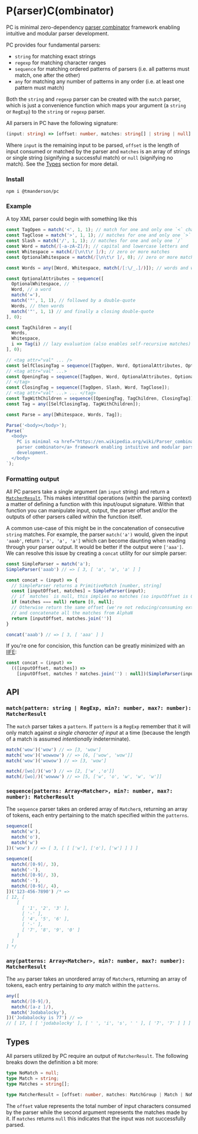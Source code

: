 # P(arser)C(ombinator)

PC is minimal zero-dependency [parser combinator](https://en.wikipedia.org/wiki/Parser_combinator)
framework enabling intuitive and modular parser development.

PC provides four fundamental parsers:

- `string` for matching exact strings
- `regexp` for matching character ranges
- `sequence` for matching ordered patterns of parsers (i.e. all patterns must match, one after the other)
- `any` for matching any number of patterns in any order (i.e. at least one pattern must match)

Both the `string` and `regexp` parser can be created with the `match` parser,
which is just a convenience function which maps your argument (a `string` or
`RegExp`) to the `string` or `regexp` parser.

All parsers in PC have the following signature:

```ts
(input: string) => [offset: number, matches: string[] | string | null]
```

Where `input` is the remaining input to be parsed, `offset` is the length of input
consumed or matched by the parser and `matches` is an array of strings or single
string (signifying a successful match) or `null` (signifying no match). See the
[Types](#Types) section for more detail.

### Install

```
npm i @tmanderson/pc
```

### Example

A toy XML parser could begin with something like this

```js
const TagOpen = match('<', 1, 1); // match for one and only one `<` character
const TagClose = match('>', 1, 1); // matches for one and only one `>`
const Slash = match('/', 1, 1); // matches for one and only one `/`
const Word = match(/[-a-zA-Z]/); // capital and lowercase letters and `-` characters
const Whitespace = match(/[\n\t\r ]/); // zero or more matches
const OptionalWhitespace = match(/[\n\t\r ]/, 0); // zero or more matches

const Words = any([Word, Whitespace, match(/[:\/_.]/)]); // words and whitespace

const OptionalAttributes = sequence([
  OptionalWhitespace, // ` `
  Word, // a word
  match('='),
  match('"', 1, 1), // followed by a double-quote
  Words, // then words
  match('"', 1, 1) // and finally a closing double-quote
], 0);

const TagChildren = any([
  Words,
  Whitespace,
  i => Tag(i) // lazy evaluation (also enables self-recursive matches)
], 0);

// <tag attr="val" ... />
const SelfClosingTag = sequence([TagOpen, Word, OptionalAttributes, OptionalWhitespace, Slash, TagClose]);
// <tag attr="val" ...>
const OpeningTag = sequence([TagOpen, Word, OptionalAttributes, OptionalWhitespace, TagClose]);
// </tag>
const ClosingTag = sequence([TagOpen, Slash, Word, TagClose]);
// <tag attr="val" ...> ... </tag>
const TagWithChildren = sequence([OpeningTag, TagChildren, ClosingTag]);
const Tag = any([SelfClosingTag, TagWithChildren]);

const Parse = any([Whitespace, Words, Tag]);

Parse('<body></body>');
Parse(`
  <body>
    PC is minimal <a href="https://en.wikipedia.org/wiki/Parser_combinator">
    parser combinator</a> framework enabling intuitive and modular parser
    development.  
  </body>
`);
```

### Formatting output

All PC parsers take a single argument (an `input` string) and return a [`MatcherResult`](#Types).
This makes interstitial operations (within the parsing context) a matter of defining
a function with this input/ouput signature. Within that function you can manipulate
input, output, the parser offset and/or the outputs of other parsers called within
the function itself.

A common use-case of this might be in the concatenation of consecutive `string`
matches. For example, the parser `match('a')` would, given the input `'aaab'`,
return `['a', 'a', 'a']` which can become daunting when reading through your parser
output. It would be better if the output were `['aaa']`. We can resolve this issue
by creating a `concat` utility for our simple parser:

```js
const SimpleParser = match('a');
SimpleParser('aaab') // => [ 3, [ 'a', 'a', 'a' ] ]

const concat = (input) => {
  // SimpleParser returns a PrimitiveMatch [number, string]
  const [inputOffset, matches] = SimpleParser(input);
  // if `matches` is null, this implies no matches (so inputOffset is 0)
  if (matches === null) return [0, null];
  // Otherwise return the same offset (we're not reducing/consuming extra input)
  // and concatenate all the matches from AlphaN
  return [inputOffset, matches.join('')]
}

concat('aaab') // => [ 3, [ 'aaa' ] ]
```

If you're one for concision, this function can be greatly minimized with an
[IIFE](https://developer.mozilla.org/en-US/docs/Glossary/IIFE):

```js
const concat = (input) =>
  (([inputOffset, matches]) =>
    [inputOffset, matches ? matches.join('') : null])(SimpleParser(input))
```

## API

### `match(pattern: string | RegExp, min?: number, max?: number): MatcherResult`

The `match` parser takes a `pattern`. If `pattern` is a `RegExp` remember that
it will only match against _a single character of input_ at a time (because the
length of a match is assumed _intentionally_ indeterminate).

```js
match('wow')('wow') // => [3, 'wow']
match('wow')('wowwow') // => [6, ['wow', 'wow']]
match('wow')('wowow') // => [3, 'wow']

match(/[wo]/)('wo') // => [2, ['w' ,'o']]
match(/[wo]/)('wowww') // => [5, ['w', 'o', 'w', 'w', 'w']]
```

### `sequence(patterns: Array<Matcher>, min?: number, max?: number): MatcherResult`

The `sequence` parser takes an ordered array of `Matcher`s, returning an array
of tokens, each entry pertaining to the match specified within the `patterns`.

```js
sequence([
  match('w'),
  match('o'),
  match('w')
])('wow') // => [ 3, [ [ ['w'], ['o'], ['w'] ] ] ]

sequence([
  match(/[0-9]/, 3),
  match('-'),
  match(/[0-9]/, 3),
  match('-'),
  match(/[0-9]/, 4),
])('123-456-7890') /* =>
[ 12, [
    [
      [ '1', '2', '3' ],
      [ '-' ],
      [ '4', '5', '6' ],
      [ '-' ],
      [ '7', '8', '9', '0' ]
    ]
  ]
] */
```

### `any(patterns: Array<Matcher>, min?: number, max?: number): MatcherResult`

The `any` parser takes an unordered array of `Matcher`s, returning an array
of tokens, each entry pertaining to _any_ match within the `patterns`.

```js
any([
  match(/[0-9]/),
  match(/[a-z ]/),
  match('Jodabalocky'),
])('Jodabalocky is 77') // =>
// [ 17, [ [ 'jodabalocky' ], [ ' ', 'i', 's', ' ' ], [ '7', '7' ] ] ]
```

## Types

All parsers utilized by PC require an output of `MatcherResult`. The following
breaks down the definition a bit more:

```ts
type NoMatch = null;
type Match = string;
type Matches = string[];

type MatcherResult = [offset: number, matches: MatchGroup | Match | NoMatch];
```

The `offset` value represents the total number of input characters consumed by
the parser while the second argument represents the matches made by it. If `matches`
returns `null` this indicates that the input was not successfully parsed.
